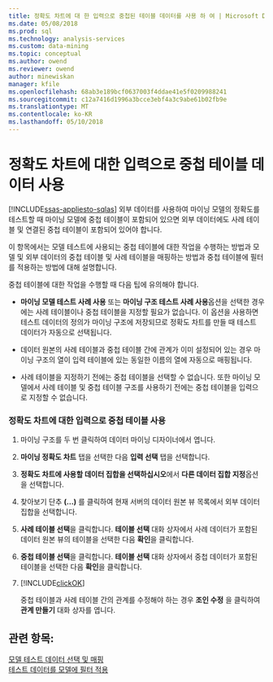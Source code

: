 ```yaml
---
title: 정확도 차트에 대 한 입력으로 중첩된 테이블 데이터를 사용 하 여 | Microsoft Docs
ms.date: 05/08/2018
ms.prod: sql
ms.technology: analysis-services
ms.custom: data-mining
ms.topic: conceptual
ms.author: owend
ms.reviewer: owend
author: minewiskan
manager: kfile
ms.openlocfilehash: 68ab3e189bcf0637003f4ddae41e5f0209988241
ms.sourcegitcommit: c12a7416d1996a3bcce3ebf4a3c9abe61b02fb9e
ms.translationtype: MT
ms.contentlocale: ko-KR
ms.lasthandoff: 05/10/2018
---
```

# <a name="using-nested-table-data-as-an-input-for-an-accuracy-chart"></a>정확도 차트에 대한 입력으로 중첩 테이블 데이터 사용
[!INCLUDE[ssas-appliesto-sqlas](../../includes/ssas-appliesto-sqlas.md)]
  외부 데이터를 사용하여 마이닝 모델의 정확도를 테스트할 때 마이닝 모델에 중첩 테이블이 포함되어 있으면 외부 데이터에도 사례 테이블 및 연결된 중첩 테이블이 포함되어 있어야 합니다.  
  
 이 항목에서는 모델 테스트에 사용되는 중첩 테이블에 대한 작업을 수행하는 방법과 모델 및 외부 데이터의 중첩 테이블 및 사례 테이블을 매핑하는 방법과 중첩 테이블에 필터를 적용하는 방법에 대해 설명합니다.  
  
 중첩 테이블에 대한 작업을 수행할 때 다음 팁에 유의해야 합니다.  
  
-   **마이닝 모델 테스트 사례 사용** 또는 **마이닝 구조 테스트 사례 사용**옵션을 선택한 경우에는 사례 테이블이나 중첩 테이블을 지정할 필요가 없습니다. 이 옵션을 사용하면 테스트 데이터의 정의가 마이닝 구조에 저장되므로 정확도 차트를 만들 때 테스트 데이터가 자동으로 선택됩니다.  
  
-   데이터 원본의 사례 테이블과 중첩 테이블 간에 관계가 이미 설정되어 있는 경우 마이닝 구조의 열이 입력 테이블에 있는 동일한 이름의 열에 자동으로 매핑됩니다.  
  
-   사례 테이블을 지정하기 전에는 중첩 테이블을 선택할 수 없습니다. 또한 마이닝 모델에서 사례 테이블 및 중첩 테이블 구조를 사용하기 전에는 중첩 테이블을 입력으로 지정할 수 없습니다.  
  
### <a name="use-a-nested-table-as-input-to-an-accuracy-chart"></a>정확도 차트에 대한 입력으로 중첩 테이블 사용  
  
1.  마이닝 구조를 두 번 클릭하여 데이터 마이닝 디자이너에서 엽니다.  
  
2.  **마이닝 정확도 차트** 탭을 선택한 다음 **입력 선택** 탭을 선택합니다.  
  
3.  **정확도 차트에 사용할 데이터 집합을 선택하십시오**에서 **다른 데이터 집합 지정**옵션을 선택합니다.  
  
4.  찾아보기 단추 **(…)** 를 클릭하여 현재 서버의 데이터 원본 뷰 목록에서 외부 데이터 집합을 선택합니다.  
  
5.  **사례 테이블 선택**을 클릭합니다. **테이블 선택** 대화 상자에서 사례 데이터가 포함된 데이터 원본 뷰의 테이블을 선택한 다음 **확인**을 클릭합니다.  
  
6.  **중첩 테이블 선택**을 클릭합니다. **테이블 선택** 대화 상자에서 중첩 데이터가 포함된 테이블을 선택한 다음 **확인**을 클릭합니다.  
  
7.  [!INCLUDE[clickOK](../../includes/clickok-md.md)]  
  
     중첩 테이블과 사례 테이블 간의 관계를 수정해야 하는 경우 **조인 수정** 을 클릭하여 **관계 만들기** 대화 상자를 엽니다.  
  
## <a name="see-also"></a>관련 항목:  
 [모델 테스트 데이터 선택 및 매핑](../../analysis-services/data-mining/choose-and-map-model-testing-data.md)   
 [테스트 데이터를 모델에 필터 적용](../../analysis-services/data-mining/apply-filters-to-model-testing-data.md)  
  
  
